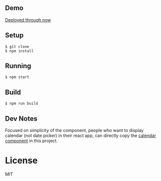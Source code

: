 


## Demo
[Deployed through now](https://dist-rqonnzsatm.now.sh/)


## Setup

```
$ git clone
$ npm install
```

## Running

```
$ npm start
```

## Build

```
$ npm run build
```

## Dev Notes
Focused on simplicity of the component, people who want to display calendar (not date picker) in their react app, can directly copy the [calendar component](https://github.com/manu-codes/react-simple-calendar/blob/master/src/components/calendar/index.js) in this project.
# License

MIT

